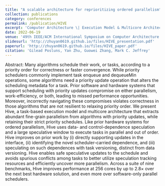 ```yaml
---
title: "A scalable architecture for reprioritizing ordered parallelism"
collection: publications
category: conferences
permalink: /publication/HIVE
excerpt: 'Computer Architecture \| Execution Model & Multicore Architecture \| Speculative Execution'
date: 2022-06-19
venue: '49th IEEE/ACM International Symposium on Computer Architecture (ISCA)'
slidesurl: 'http://zhuyan0619.github.io/files/HIVE_presentation.pdf'
paperurl: 'http://zhuyan0619.github.io/files/HIVE_paper.pdf'
citation: 'Gilead Posluns, Yan Zhu, Guowei Zhang, Mark C. Jeffrey'
---
```


Abstract: Many algorithms schedule their work, or tasks, according to a priority order for correctness or faster convergence. While priority schedulers commonly implement task enqueue and dequeueMin operations, some algorithms need a priority update operation that alters the scheduling metadata for a task. Prior software and hardware systems that support scheduling with priority updates compromise on either parallelism, work-efficiency, or both, leading to missed performance opportunities. Moreover, incorrectly navigating these compromises violates correctness in those algorithms that are not resilient to relaxing priority order.
We present Hive, a task-based execution model and multicore architecture that extracts abundant fine-grain parallelism from algorithms with priority updates, while retaining their strict priority schedules. Like prior hardware systems for ordered parallelism, Hive uses data- and control-dependence speculation and a large speculative window to execute tasks in parallel and out of order. Hive improves on prior work by (i) directly supporting updates in the interface, (ii) identifying the novel scheduler-carried dependence, and (iii) speculating on such dependences with task versioning, distinct from data versioning. Hive enables safe speculative updates to the schedule and avoids spurious conflicts among tasks to better utilize speculation tracking resources and efficiently uncover more parallelism. Across a suite of nine benchmarks, Hive improves performance at 256 cores by up to 2.8× over the next best hardware solution, and even more over software-only parallel schedulers.